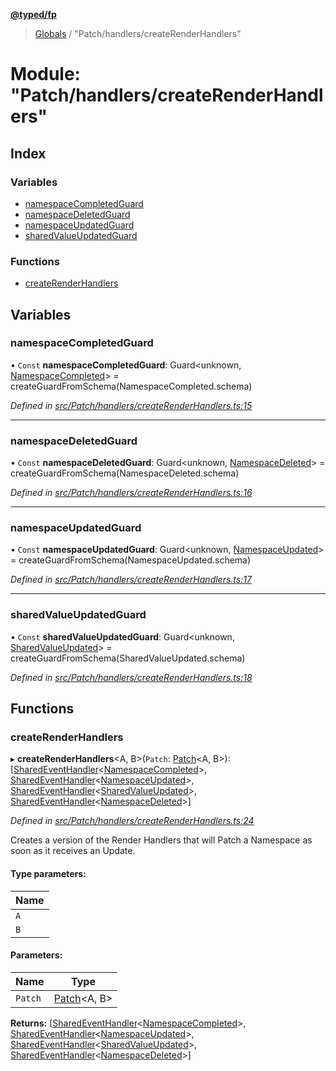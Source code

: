 **[@typed/fp](../README.md)**

> [Globals](../globals.md) / "Patch/handlers/createRenderHandlers"

# Module: "Patch/handlers/createRenderHandlers"

## Index

### Variables

* [namespaceCompletedGuard](_patch_handlers_createrenderhandlers_.md#namespacecompletedguard)
* [namespaceDeletedGuard](_patch_handlers_createrenderhandlers_.md#namespacedeletedguard)
* [namespaceUpdatedGuard](_patch_handlers_createrenderhandlers_.md#namespaceupdatedguard)
* [sharedValueUpdatedGuard](_patch_handlers_createrenderhandlers_.md#sharedvalueupdatedguard)

### Functions

* [createRenderHandlers](_patch_handlers_createrenderhandlers_.md#createrenderhandlers)

## Variables

### namespaceCompletedGuard

• `Const` **namespaceCompletedGuard**: Guard\<unknown, [NamespaceCompleted](_shared_core_events_namespaceevent_.namespacecompleted.md)> = createGuardFromSchema(NamespaceCompleted.schema)

*Defined in [src/Patch/handlers/createRenderHandlers.ts:15](https://github.com/TylorS/typed-fp/blob/f129829/src/Patch/handlers/createRenderHandlers.ts#L15)*

___

### namespaceDeletedGuard

• `Const` **namespaceDeletedGuard**: Guard\<unknown, [NamespaceDeleted](_shared_core_events_namespaceevent_.namespacedeleted.md)> = createGuardFromSchema(NamespaceDeleted.schema)

*Defined in [src/Patch/handlers/createRenderHandlers.ts:16](https://github.com/TylorS/typed-fp/blob/f129829/src/Patch/handlers/createRenderHandlers.ts#L16)*

___

### namespaceUpdatedGuard

• `Const` **namespaceUpdatedGuard**: Guard\<unknown, [NamespaceUpdated](_shared_core_events_namespaceevent_.namespaceupdated.md)> = createGuardFromSchema(NamespaceUpdated.schema)

*Defined in [src/Patch/handlers/createRenderHandlers.ts:17](https://github.com/TylorS/typed-fp/blob/f129829/src/Patch/handlers/createRenderHandlers.ts#L17)*

___

### sharedValueUpdatedGuard

• `Const` **sharedValueUpdatedGuard**: Guard\<unknown, [SharedValueUpdated](_shared_core_events_sharedvalueevent_.sharedvalueupdated.md)> = createGuardFromSchema(SharedValueUpdated.schema)

*Defined in [src/Patch/handlers/createRenderHandlers.ts:18](https://github.com/TylorS/typed-fp/blob/f129829/src/Patch/handlers/createRenderHandlers.ts#L18)*

## Functions

### createRenderHandlers

▸ **createRenderHandlers**\<A, B>(`Patch`: [Patch](../interfaces/_patch_patch_.patch.md)\<A, B>): [[SharedEventHandler](_shared_createsharedenvprovider_sharedeventhandler_.md#sharedeventhandler)\<[NamespaceCompleted](_shared_core_events_namespaceevent_.namespacecompleted.md)>, [SharedEventHandler](_shared_createsharedenvprovider_sharedeventhandler_.md#sharedeventhandler)\<[NamespaceUpdated](_shared_core_events_namespaceevent_.namespaceupdated.md)>, [SharedEventHandler](_shared_createsharedenvprovider_sharedeventhandler_.md#sharedeventhandler)\<[SharedValueUpdated](_shared_core_events_sharedvalueevent_.sharedvalueupdated.md)>, [SharedEventHandler](_shared_createsharedenvprovider_sharedeventhandler_.md#sharedeventhandler)\<[NamespaceDeleted](_shared_core_events_namespaceevent_.namespacedeleted.md)>]

*Defined in [src/Patch/handlers/createRenderHandlers.ts:24](https://github.com/TylorS/typed-fp/blob/f129829/src/Patch/handlers/createRenderHandlers.ts#L24)*

Creates a version of the Render Handlers that will Patch a Namespace
as soon as it receives an Update.

#### Type parameters:

Name |
------ |
`A` |
`B` |

#### Parameters:

Name | Type |
------ | ------ |
`Patch` | [Patch](../interfaces/_patch_patch_.patch.md)\<A, B> |

**Returns:** [[SharedEventHandler](_shared_createsharedenvprovider_sharedeventhandler_.md#sharedeventhandler)\<[NamespaceCompleted](_shared_core_events_namespaceevent_.namespacecompleted.md)>, [SharedEventHandler](_shared_createsharedenvprovider_sharedeventhandler_.md#sharedeventhandler)\<[NamespaceUpdated](_shared_core_events_namespaceevent_.namespaceupdated.md)>, [SharedEventHandler](_shared_createsharedenvprovider_sharedeventhandler_.md#sharedeventhandler)\<[SharedValueUpdated](_shared_core_events_sharedvalueevent_.sharedvalueupdated.md)>, [SharedEventHandler](_shared_createsharedenvprovider_sharedeventhandler_.md#sharedeventhandler)\<[NamespaceDeleted](_shared_core_events_namespaceevent_.namespacedeleted.md)>]
